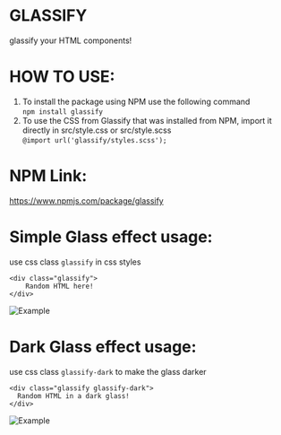# GLASSIFY
glassify your HTML components!

# HOW TO USE:

1. To install the package using NPM use the following command <br/> ``npm install glassify``
2. To use the CSS from Glassify that was installed from NPM, import it directly in src/style.css or src/style.scss <br/>
```@import url('glassify/styles.scss');```


# NPM Link:
https://www.npmjs.com/package/glassify
  
# Simple Glass effect usage:

use css class `glassify` in css styles

```
<div class="glassify">
    Random HTML here!
</div>
```

![Example](./example-images/light-glass-example.png)


# Dark Glass effect usage:

use css class `glassify-dark` to make the glass darker 

```
<div class="glassify glassify-dark">
  Random HTML in a dark glass!
</div>
```

![Example](./example-images/dark-glass-example.png)